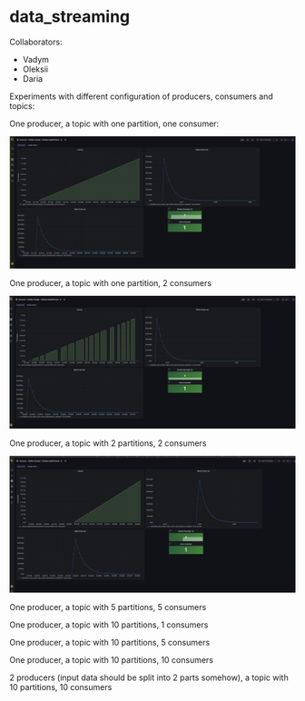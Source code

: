 # data_streaming

Collaborators:
 - Vadym
 - Oleksii
 - Daria

Experiments with different configuration of producers, consumers and topics:

One producer, a topic with one partition, one consumer:

![](./img/task1/task1.png)


One producer, a topic with one partition, 2 consumers

![](./img/task2/task2.png)

One producer, a topic with 2 partitions, 2 consumers

![](./img/task3/task3.png)

One producer, a topic with 5 partitions, 5 consumers

One producer, a topic with 10 partitions, 1 consumers

One producer, a topic with 10 partitions, 5 consumers

One producer, a topic with 10 partitions, 10 consumers

2 producers (input data should be split into 2 parts somehow), a topic with 10 partitions, 10 consumers